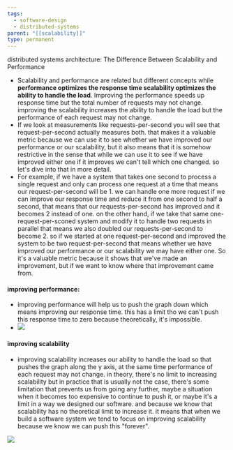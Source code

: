 ```yaml
---
tags:
  - software-design
  - distributed-systems
parent: "[[scalability]]"
type: permanent
---
```


distributed systems architecture: The Difference Between Scalability and Performance

- Scalability and performance are related but different concepts while **performance optimizes the response time scalability optimizes the ability to handle the load**. Improving the performance speeds up response time but the total number of requests may not change. improving the scalability increases the ability to handle the load but the performance of each request may not change.
- If we look at measurements like requests-per-second you will see that request-per-second actually measures both. that makes it a valuable metric because we can use it to see whether we have improved our performance or our scalability, but it also means that it is somehow restrictive in the sense that while we can use it to see if we have improved either one if it improves we can't tell which one changed. so let's dive into that in more detail.
- For example, if we have a system that takes one second to process a single request and only can process one request at a time that means our request-per-second will be 1. we can handle one more request if we can improve our response time and reduce it from one second to half a second, that means that our requests-per-second has improved and it becomes 2 instead of one. on the other hand, if we take that same one-request-per-sconed system and modify it to handle two requests in parallel that means we also doubled our requests-per-second to become 2. so if we started at one request-per-second and improved the system to be two request-per-second that means whether we have improved our performance or our scalability we may have either one. So it's a valuable metric because it shows that we've made an improvement, but if we want to know where that improvement came from.

#### **improving performance:**

- improving performance will help us to push the graph down which means improving our response time. this has a limit tho we can't push this response time to zero because theoretically, it's impossible.
- ![](https://firebasestorage.googleapis.com/v0/b/firescript-577a2.appspot.com/o/imgs%2Fapp%2Fsoftware-architecture%2FCkzaWSbGL9.png?alt=media&token=41925dbc-9775-4c55-8df0-11a68f26b441)


#### **improving scalability**

- improving scalability increases our ability to handle the load so that pushes the graph along the y axis, at the same time performance of each request may not change. in theory, there's no limit to increasing scalability but in practice that is usually not the case, there's some limitation that prevents us from going any further, maybe a situation when it becomes too expensive to continue to push it, or maybe it's a limit in a way we designed our software. and because we know that scalability has no theoretical limit to increase it. it means that when we build a software system we tend to focus on improving scalability because we know we can push this "forever".

![](https://firebasestorage.googleapis.com/v0/b/firescript-577a2.appspot.com/o/imgs%2Fapp%2Fsoftware-architecture%2FKgqDpt0xFs.png?alt=media&token=18ce3ae5-8d10-42c3-8f0a-0fab648bf411)